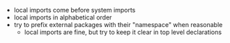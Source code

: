 - local imports come before system imports
- local imports in alphabetical order
- try to prefix external packages with their "namespace" when reasonable
    - local imports are fine, but try to keep it clear in top level declarations
